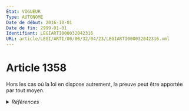 ```yaml
---
État: VIGUEUR
Type: AUTONOME
Date de début: 2016-10-01
Date de fin: 2999-01-01
Identifiant: LEGIARTI000032042316
URL: article/LEGI/ARTI/00/00/32/04/23/LEGIARTI000032042316.xml
---
```


<h1>Article 1358</h1>

Hors les cas où la loi en dispose autrement, la preuve peut être apportée par
tout moyen.


<details>
  <summary><em>Références</em></summary>

  <h2>Articles faisant référence à l'article</h2>
  
  <ul>
    <li>
      <a href="https://legal.tricoteuses.fr//redirection/LEGIARTI000032006595?vers=git&vers=legifrance">Ordonnance n° 2016-131 du 10 février 2016 portant réforme du droit des contrats, du régime général et de la preuve des obligations - article 4 ENTIEREMENT_MODIF</a> MODIFIE source
    </li>
  </ul>
  
  <h2>Références faites par l'article</h2>
  
  <ul>
    <li>
      2016-02-10 MODIFIE cible <a href="https://legal.tricoteuses.fr//redirection/LEGIARTI000032006595?vers=git&vers=legifrance">Ordonnance n° 2016-131 du 10 février 2016 portant réforme du droit des contrats, du régime général et de la preuve des obligations - article 4 ENTIEREMENT_MODIF</a>
    </li>
    <li>
      CODIFICATION source Loi 1804-02-07
    </li>
  </ul>
</details>
